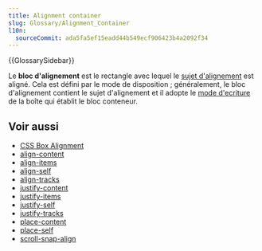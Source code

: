 ```yaml
---
title: Alignment container
slug: Glossary/Alignment_Container
l10n:
  sourceCommit: ada5fa5ef15eadd44b549ecf906423b4a2092f34
---
```


{{GlossarySidebar}}

Le **bloc d'alignement** est le rectangle avec lequel le [sujet d'alignement](/fr/docs/Glossary/Alignment_Subject) est aligné. Cela est défini par le mode de disposition ; généralement, le bloc d'alignement contient le sujet d'alignement et il adopte le [mode d'ecriture](/fr/docs/Web/CSS/CSS_Flexible_Box_Layout/Aligner_des_éléments_dans_un_conteneur_flexible#L'alignement_et_les_modes_d'écriture) de la boîte qui établit le bloc conteneur.

## Voir aussi

- [CSS Box Alignment](/fr/docs/Web/CSS/CSS_Box_Alignment)
- [align-content](/fr/docs/Web/CSS/align-content)
- [align-items](/fr/docs/Web/CSS/align-items)
- [align-self](/fr/docs/Web/CSS/align-self)
- [align-tracks](/fr/docs/Web/CSS/align-tracks)
- [justify-content](/fr/docs/Web/CSS/justify-content)
- [justify-items](/fr/docs/Web/CSS/justify-items)
- [justify-self](/fr/docs/Web/CSS/justify-self)
- [justify-tracks](/fr/docs/Web/CSS/justify-tracks)
- [place-content](/fr/docs/Web/CSS/place-content)
- [place-self](/fr/docs/Web/CSS/place-self)
- [scroll-snap-align](/fr/docs/Web/CSS/scroll-snap-align)